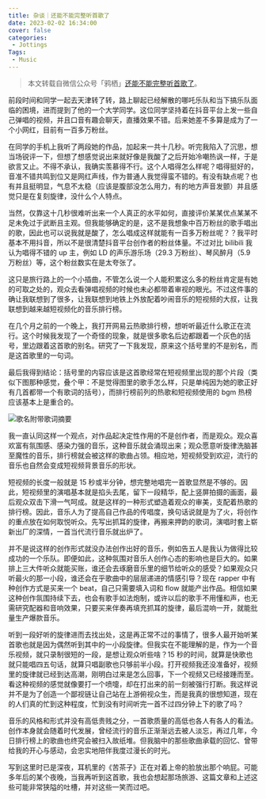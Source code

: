 ```yaml
---
title: 杂谈｜还能不能完整听首歌了
date: 2023-02-02 16:34:00
cover: false
categories:
 - Jottings
Tags:
 - Music
---
```


> 本文转载自微信公众号「鸦栖」[还能不能完整听首歌了](https://mp.weixin.qq.com/s/BZxDQ1-HWLvX9kD1AjlvqQ)。

前段时间和同学一起去天津转了转，路上聊起已经解散的哪吒乐队和当下搞乐队面临的困境，进而提到了他的一个大学同学。这位同学坚持着在抖音平台上发一些自己弹唱的视频，并且口音有趣会聊天，直播效果不错。后来她差不多算是成为了一个小网红，目前有一百多万粉丝。

在同学的手机上我听了两段她的作品，加起来一共十几秒。听完我陷入了沉思，想当场锐评一下，但想了想感觉说出来就好像是我酸了之后开始冷嘲热讽一样，于是欲言又止。不得不承认，我确实羡慕得不行。这个人唱得怎么样呢？唱得挺好的，音准不错共鸣到位又是网红声线，作为普通人我觉得蛮不错的。有没有缺点呢？也有并且挺明显，气息不太稳（应该是腹部没怎么用力，有的地方声音发颤）并且感觉只是在复刻旋律，没什么个人特点。

当然，仅靠这十几秒很难听出来一个人真正的水平如何，直接评价某某优点某某不足未免过于武断且主观。但我能够确定的是，这不是我想象中百万粉丝的歌手唱出的歌，因此也可以说我就是酸了，怎么唱成这样就能有一百多万粉丝呢？？我平时基本不用抖音，所以不是很清楚抖音平台创作者的粉丝体量。不过对比 bilibili 我认为唱得不错的 up 主，例如 LD 的声乐游乐场（29.3 万粉丝）、琴风醉月（5.9 万粉丝）等，这个粉丝数实在是太夸张了。

这只是旅行路上的一个小插曲，不管怎么说一个人能积累这么多的粉丝肯定是有她的可取之处的，观众去看弹唱视频的时候也未必都带着审视的眼光。不过这件事的确让我联想到了很多，让我联想到地铁上外放配着吵闹音乐的短视频的大叔，让我联想到越来越短视频化的音乐排行榜。

在几个月之前的一个晚上，我打开网易云热歌排行榜，想听听最近什么歌正在流行。这个时候我发现了一个奇怪的现象，就是很多歌名后边都跟着一个灰色的括号，里边跟着这首歌的别名。研究了一下我发现，原来这个括号里的不是别名，而是这首歌里的一句词。

最后我得到结论：括号里的内容应该是这首歌经常在短视频里出现的那个片段（类似下图那种感觉，叠个甲：不是觉得图里的歌手怎么样，只是单纯因为她的歌正好有几首都带一个有歌词的括号），而排行榜前列的热歌和短视频使用的 bgm 热榜应该基本上是重合的。

<img src="https://little-nyima-oss.eos-beijing-2.cmecloud.cn/2023/12/30/pop-music.jpg" alt="歌名附带歌词摘要" style="max-width: 400px" />

我一直认同这样一个观点，对作品起决定性作用的不是创作者，而是观众。观众喜欢富有氛围感、感染力强的音乐，这种音乐就会涌现出来；观众愿意听旋律洗脑甚至魔性的音乐，排行榜就会被这样的歌曲占领。相应地，短视频受到欢迎，流行的音乐也自然会变成短视频背景音乐的形状。

短视频的长度一般就是 15 秒或半分钟，想完整地唱完一首歌显然是不够的。因此，短视频里的演唱基本就是掐头去尾，留下一段精华，配上竖屏拍摄的画面，最后观众双击下滑一气呵成。就是这样的一种形式塑造着观众的审美，支配着热歌的排行榜。因此，音乐人为了提高自己作品的传唱度，换句话说就是为了火，将创作的重点放在如何取悦听众。先写出抓耳的旋律，再搬来押韵的歌词，演唱时套上崭新出厂的深情，一首当代流行音乐就出炉了。

并不是说这样的创作形式就没办法创作出好的音乐，例如告五人是我认为做得比较成功的一个乐队。即便如此，这种氛围对音乐人创作心态的影响也是巨大的。如果排上三大件听众就能买账，谁还会去琢磨音乐里的细节给听众的感受？如果观众只听最火的那一小段，谁还会在乎歌曲中的层层递进的情感引导？现在 rapper 中有种创作方式是买来一个 beat，自己只需要填入词和 flow 就能产出作品。相信如果这种创作氛围持续下去，也会有歌手如法炮制，或许以后的歌手不用懂和声，也无需研究配器和音响效果，只要买来伴奏再填充抓耳的旋律，最后混响一开，就能批量生产爆款音乐。

听到一段好听的旋律进而去找出处，这是再正常不过的事情了，很多人最开始听某首歌也就是因为偶然听到其中的一小段旋律。但我实在不能理解的是，作为一个音乐视频，就只录制很短的一段，是想让观众听些啥？15 秒的时间，就算是快歌也就只能唱四五句话，就算只唱副歌也只够前半小段。打开视频我还没准备好，视频里的旋律就已经到达高潮，刚明白过来是怎么回事，下一个视频又已经接踵而至。看这种视频的感觉就像要打一个喷嚏，却在打出来的前一刻被强行打断。我这样说并不是为了创造一个鄙视链让自己站在上游俯视众生，而是我真的很想知道，现在的人们真的忙到这种程度，忙到没有时间听完一首不过四分钟上下的歌了吗？

音乐的风格和形式并没有高低贵贱之分，一首歌质量的高低也各人有各人的看法。创作本身就会随着时代发展，曾经流行的音乐正渐渐远去被人淡忘，再过几年，今日排行榜上的歌曲也终究会被扫入故纸堆。但我脑中的那些歌曲承载的回忆、曾带给我的开心与感动，会忠实地陪伴我度过漫长的时光。

写到这里时已是深夜，耳机里的《苦茶子》正在对着上帝的脸放出那个响屁。可能多年后的某个夜晚，当我再听到这首歌，我也会想起那场旅游、这篇文章和上述这些可能非常狭隘的吐槽，并对这些一笑而过吧。